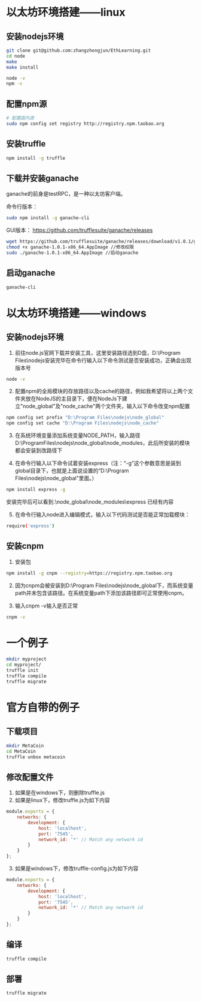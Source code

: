 # 以太坊环境搭建——linux

## 安装nodejs环境

```bash
git clone git@github.com:zhangzhongjun/EthLearning.git
cd node
make
make install

node -v
npm -v
```

## 配置npm源

```bash
# 配置国内源
sudo npm config set registry http://registry.npm.taobao.org
```

## 安装truffle

```bash
npm install -g truffle
```

## 下载并安装ganache

ganache的前身是testRPC，是一种以太坊客户端。

命令行版本：
```bash
sudo npm install -g ganache-cli
```

GUI版本： https://github.com/trufflesuite/ganache/releases
```bash
wget https://github.com/trufflesuite/ganache/releases/download/v1.0.1/ganache-1.0.1-x86_64.AppImage  //下载ganache
chmod +x ganache-1.0.1-x86_64.AppImage //修改权限
sudo ./ganache-1.0.1-x86_64.AppImage //启动ganache
```

## 启动ganache

```bash
ganache-cli
```

# 以太坊环境搭建——windows

## 安装nodejs环境

1. 前往node.js官网下载并安装工具，这里安装路径选到D盘，D:\Program Files\nodejs安装完毕在命令行输入以下命令测试是否安装成功，正确会出现版本号
```bash
node -v
```

2. 配置npm的全局模块的存放路径以及cache的路径，例如我希望将以上两个文件夹放在NodeJS的主目录下，便在NodeJs下建立"node_global"及"node_cache"两个文件夹，输入以下命令改变npm配置
```bash
npm config set prefix "D:\Program Files\nodejs\node_global"
npm config set cache "D:\Program Files\nodejs\node_cache"
```

3. 在系统环境变量添加系统变量NODE_PATH，输入路径D:\ProgramFiles\nodejs\node_global\node_modules，此后所安装的模块都会安装到改路径下 

4. 在命令行输入以下命令试着安装express（注：“-g”这个参数意思是装到global目录下，也就是上面说设置的“D:\Program Files\nodejs\node_global”里面。）


```bash
npm install express -g
```
安装完毕后可以看到.\node_global\node_modules\express 已经有内容

5. 在命令行输入node进入编辑模式，输入以下代码测试是否能正常加载模块：

```bash
require('express')
```

## 安装cnpm

1. 安装包

```bash
npm install -g cnpm --registry=https://registry.npm.taobao.org
```

2. 因为cnpm会被安装到D:\Program Files\nodejs\node_global下，而系统变量path并未包含该路径。在系统变量path下添加该路径即可正常使用cnpm。

3. 输入cnpm -v输入是否正常

```bash
cnpm -v
```




# 一个例子

```bash
mkdir myproject
cd myproject/
truffle init
truffle compile
truffle migrate
```

# 官方自带的例子

## 下载项目
```bash
mkdir MetaCoin
cd MetaCoin
truffle unbox metacoin
```

## 修改配置文件

1. 如果是在windows下，则删除truffle.js
2. 如果是linux下，修改truffle.js为如下内容
```javascript
module.exports = {  
    networks: {  
        development: {  
            host: 'localhost',  
            port: '7545',  
            network_id: '*' // Match any network id  
        }  
    }  
};  
```
3. 如果是windows下，修改truffle-config.js为如下内容

```javascript
module.exports = {  
    networks: {  
        development: {  
            host: 'localhost',  
            port: '7545',  
            network_id: '*' // Match any network id  
        }  
    }  
}; 
```

## 编译
```bash
truffle compile
```

## 部署
```bash
truffle migrate
```

